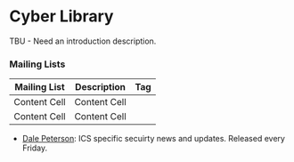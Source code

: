 # Cyber Library

TBU - Need an introduction description. 

### Mailing Lists


| Mailing List  | Description | Tag          |
| ------------- | ------------- |---------|
| Content Cell  | Content Cell  |
| Content Cell  | Content Cell  |



- [Dale Peterson](https://dale-peterson.com/digital-bond-archives/): ICS specific secuirty news and updates. Released every Friday. 
